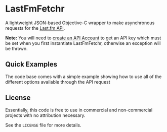 LastFmFetchr
============

A lightweight JSON-based Objective-C wrapper to make asynchronous requests for the [Last.fm API](http://www.last.fm/api).

**Note:** You will need to [create an API Account](http://www.last.fm/api/account/create) to get an API key which must be set when you first instantiate LastFmFetchr, otherwise an exception will be thrown.

## Quick Examples ##

The code base comes with a simple example showing how to use all of the different options available through the API request

## License ##

Essentially, this code is free to use in commercial and non-commercial projects with no attribution necessary.

See the `LICENSE` file for more details.